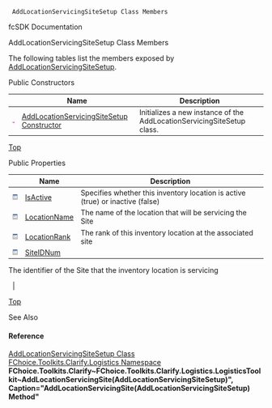 ﻿     AddLocationServicingSiteSetup Class Members                                                   

fcSDK Documentation

AddLocationServicingSiteSetup Class Members

The following tables list the members exposed by [AddLocationServicingSiteSetup](FChoice.Toolkits.Clarify~FChoice.Toolkits.Clarify.Logistics.AddLocationServicingSiteSetup.md).

Public Constructors

|   | Name | Description |
| --- | --- | --- |
| ![Public Constructor](dotnetimages/publicConstructor.png) | [AddLocationServicingSiteSetup Constructor](FChoice.Toolkits.Clarify~FChoice.Toolkits.Clarify.Logistics.AddLocationServicingSiteSetup~_ctor.md) | Initializes a new instance of the AddLocationServicingSiteSetup class.   |

[Top](#top)

Public Properties

|   | Name | Description |
| --- | --- | --- |
| ![Public Property](dotnetimages/publicProperty.png) | [IsActive](FChoice.Toolkits.Clarify~FChoice.Toolkits.Clarify.Logistics.AddLocationServicingSiteSetup~IsActive.md) | Specifies whether this inventory location is active (true) or inactive (false)   |
| ![Public Property](dotnetimages/publicProperty.png) | [LocationName](FChoice.Toolkits.Clarify~FChoice.Toolkits.Clarify.Logistics.AddLocationServicingSiteSetup~LocationName.md) | The name of the location that will be servicing the Site   |
| ![Public Property](dotnetimages/publicProperty.png) | [LocationRank](FChoice.Toolkits.Clarify~FChoice.Toolkits.Clarify.Logistics.AddLocationServicingSiteSetup~LocationRank.md) | The rank of this inventory location at the associated site   |
| ![Public Property](dotnetimages/publicProperty.png) | [SiteIDNum](FChoice.Toolkits.Clarify~FChoice.Toolkits.Clarify.Logistics.AddLocationServicingSiteSetup~SiteIDNum.md) | 
The identifier of the Site that the inventory location is servicing

  |

[Top](#top)

See Also

#### Reference

[AddLocationServicingSiteSetup Class](FChoice.Toolkits.Clarify~FChoice.Toolkits.Clarify.Logistics.AddLocationServicingSiteSetup.md)  
[FChoice.Toolkits.Clarify.Logistics Namespace](FChoice.Toolkits.Clarify~FChoice.Toolkits.Clarify.Logistics_namespace.md)  
**FChoice.Toolkits.Clarify~FChoice.Toolkits.Clarify.Logistics.LogisticsToolkit~AddLocationServicingSite(AddLocationServicingSiteSetup)", Caption="AddLocationServicingSite(AddLocationServicingSiteSetup) Method"**